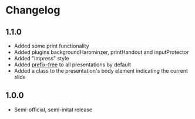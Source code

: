 Changelog
=========

1.1.0
-----

  * Added some print functionality
  * Added plugins backgroundHarominzer, printHandout and inputProtector
  * Added "Impress" style
  * Added [prefix-free][1] to all presentations by default
  * Added a class to the presentation's body element indicating the current slide

1.0.0
-----

  * Semi-official, semi-inital release

[1]: http://leaverou.github.com/prefixfree/
